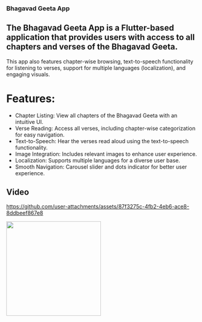 ### Bhagavad Geeta App

## The Bhagavad Geeta App is a Flutter-based application that provides users with access to all chapters and verses of the Bhagavad Geeta.
This app also features chapter-wise browsing, text-to-speech functionality for listening to verses, support for multiple languages (localization), and engaging visuals.


# Features:

- Chapter Listing: View all chapters of the Bhagavad Geeta with an intuitive UI.
- Verse Reading: Access all verses, including chapter-wise categorization for easy navigation.
- Text-to-Speech: Hear the verses read aloud using the text-to-speech functionality.
- Image Integration: Includes relevant images to enhance user experience.
- Localization: Supports multiple languages for a diverse user base.
- Smooth Navigation: Carousel slider and dots indicator for better user experience.

## Video 
https://github.com/user-attachments/assets/87f3275c-4fb2-4eb6-ace8-8ddbeef867e8

<img src = "https://github.com/user-attachments/assets/ad316689-169a-4f76-b564-26ccc69d35ab" width = "250">

